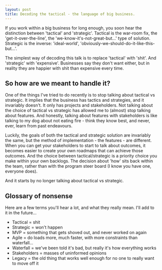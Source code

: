 ```yaml
---
layout: post
title: Decoding the tactical - the language of big business.
---
```

If you work within a big business for long enough, you soon hear the distinction between 'tactical' and 'strategic'. Tactical is the war-room fix, the 'get-it-over-the-line', the 'we-know-it's-not-great-but...' type of solution. Strategic is the inverse: 'ideal-world', 'obviously-we-should-do-it-like-this-but...'.
<!--more-->

The simplest way of decoding this talk is to replace 'tactical' with 'shit'. And 'strategic' with 'expensive'. Businesses say they don't want either, but in reality they are happier with shit than expensive every time.

## So how are we meant to handle it?

One of the things I've tried to do recently is to stop talking about tactical vs strategic. It implies that the business has tactics and strategies, and it invariably doesn't. It only has projects and stakeholders. Not talking about the choice of tactical vs strategic has allowed me to (almost) stop talking about features. And honestly, talking about features with stakeholders is like talking to my dog about not eating fire -  think they know best, and never, ever, learn from past endeavours.

Luckily, the goals of both the tactical and strategic solution are invariably the same, but the method of implementation - the features - are different. When you can get your stakeholders to start to talk about outcomes, it becomes easier to create your own roadmaps that can achieve those outcomes. And the choice between tactical/strategic is a priority choice you make within your own backlogs. The decision about 'how' sits back within the team, rather than with the program steer board (I know you have one, everyone does).

And it starts by no longer talking about tactical vs strategic.

## Glossary of nonsense
Here are a few terms you'll hear a lot, and what they really mean. I'll add to it in the future...

* Tactical = shit
* Strategic = won't happen
* MVP = something that gets shoved out, and never worked on again
* Agile = do loads more, much faster, with more constraints than waterfall...
* Waterfall = we've been told it's bad, but really it's how everything works
* Stakeholders = masses of uninformed opinions
* Legacy = the old thing that works well enough for no one to really want to move off it
